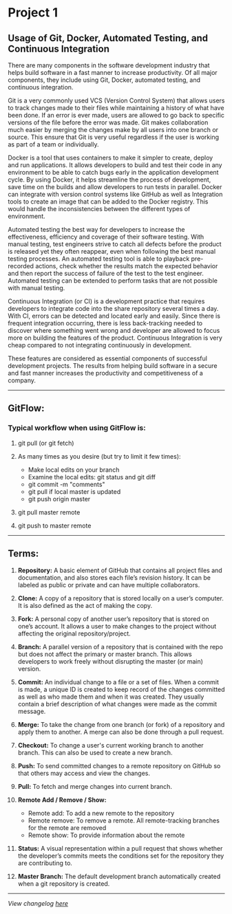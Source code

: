 # Project 1

## Usage of Git, Docker, Automated Testing, and Continuous Integration

There are many components in the software development industry that helps build software in a fast manner to increase productivity. Of all major components, they include using Git, Docker, automated testing, and continuous integration.

Git is a very commonly used VCS (Version Control System) that allows users to track changes made to their files while maintaining a history of what have been done. If an error is ever made, users are allowed to go back to specific versions of the file before the error was made. Git makes collaboration much easier by merging the changes make by all users into one branch or source. This ensure that Git is very useful regardless if the user is working as part of a team or individually.

Docker is a tool that uses containers to make it simpler to create, deploy and run applications. It allows developers to build and test their code in any environment to be able to catch bugs early in the application development cycle. By using Docker, it helps streamline the process of development, save time on the builds and allow developers to run tests in parallel. Docker can integrate with version control systems like GitHub as well as Integration tools to create an image that can be added to the Docker registry. This would handle the inconsistencies between the different types of environment.

Automated testing the best way for developers to increase the effectiveness, efficiency and coverage of their software testing. With manual testing, test engineers strive to catch all defects before the product is released yet they often reappear, even when following the best manual testing processes. An automated testing tool is able to playback pre-recorded actions, check whether the results match the expected behavior and then report the success of failure of the test to the test engineer. Automated testing can be extended to perform tasks that are not possible with manual testing.

Continuous Integration (or CI) is a development practice that requires developers to integrate code into the share repository several times a day. With CI, errors can be detected and located early and easily. Since there is frequent integration occurring, there is less back-tracking needed to discover where something went wrong and developer are allowed to focus more on building the features of the product. Continuous Integration is very cheap compared to not integrating continuously in development.

These features are considered as essential components of successful development projects. The results from helping build software in a secure and fast manner increases the productivity and competitiveness of a company.

---

## GitFlow:

### Typical workflow when using GitFlow is:

1. git pull (or  git fetch)

2. As many times as you desire (but try to limit it  few times):

    * Make local edits on your branch
    * Examine the local edits: git status and git diff 
    * git commit -m "comments"
    * git pull if local master is updated 
    * git push origin master

3. git pull master remote

4. git push to master remote

---

## Terms:

1. **Repository:**  A basic element of GitHub that contains all project files and documentation, and also stores each file’s revision history. It can be labeled as public or private and can have multiple collaborators.

2. **Clone:** A  copy of a repository that is stored locally on a user’s computer. It is also defined as the act of making the copy.

3. **Fork:** A personal copy of another user’s repository that is stored on one’s account. It allows a user to make changes to the project without affecting the original repository/project.

4. **Branch:** A parallel version of a repository that is contained with the repo but does not affect the primary or master branch. This allows developers to work freely without disrupting the master (or main) version.

5. **Commit:** An individual change to a file or a set of files. When a commit is made, a unique ID is created to keep record of the changes committed as well as who made them and when it was created. They usually contain a brief description of what changes were made as the commit message.

6. **Merge:** To take the change from one branch (or fork) of a repository and apply them to another. A merge can also be done through a pull request.

7. **Checkout:** To change a user's current working branch to another branch. This can also be used to create a new branch.

8. **Push:** To send committed changes to a remote repository on GitHub so that others may access and view the changes.

9. **Pull:** To fetch and merge changes into current branch.

10. **Remote Add / Remove / Show:**
    - Remote add: To add a new remote to the repository
    - Remote remove: To remove a remote. All remote-tracking branches for the remote are removed
    - Remote show: To provide information about the remote

11. **Status:** A visual representation within a pull request that shows whether the developer’s commits meets the conditions set for the repository they are contributing to.

12. **Master Branch:** The default development branch automatically created when a git repository is created.

---

*View changelog [here](P1_CHANGELOG.md)*
